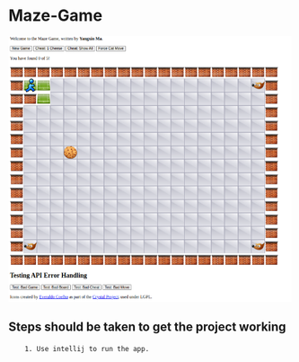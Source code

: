 # Maze-Game
![This is an image](/CMPT213-ass.png)
## Steps should be taken to get the project working
```
    1. Use intellij to run the app.
```

